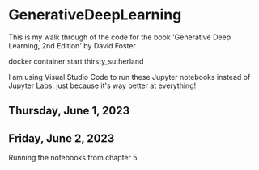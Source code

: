 # GenerativeDeepLearning

This is my walk through of the code for the book 'Generative Deep Learning, 2nd Edition' by David Foster

docker container start thirsty_sutherland

I am using Visual Studio Code to run these Jupyter notebooks instead of Jupyter Labs, just because it's way better at everything!

## Thursday, June 1, 2023

## Friday, June 2, 2023

Running the notebooks from chapter 5.
